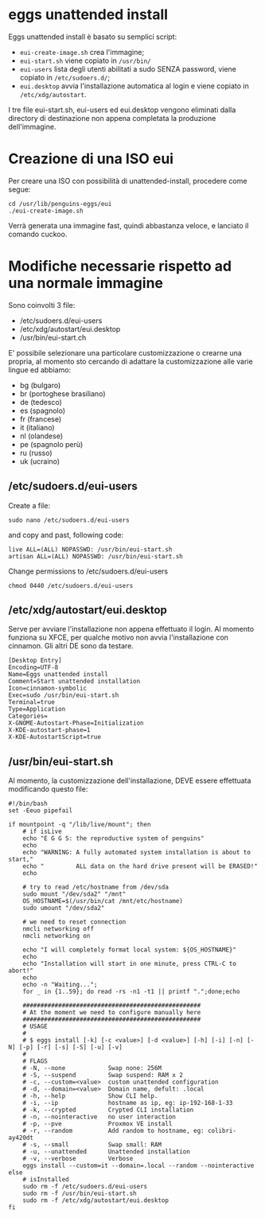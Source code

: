 # eggs unattended install

Eggs unattended install è basato su semplici script:
* ```eui-create-image.sh``` crea l'immagine;
* ```eui-start.sh``` viene copiato in ```/usr/bin/```
* ```eui-users``` lista degli utenti abilitati a sudo SENZA password, viene copiato in ```/etc/sudoers.d/```;
* ```eui.desktop``` avvia l'installazione automatica al login e viene copiato in ```/etc/xdg/autostart```.

I tre file eui-start.sh, eui-users ed eui.desktop vengono eliminati dalla directory di destinazione non appena completata la produzione dell'immagine.

# Creazione di una ISO eui
Per creare una ISO con possibilità di unattended-install, procedere come segue:

```
cd /usr/lib/penguins-eggs/eui
./eui-create-image.sh
```

Verrà generata una immagine fast, quindi abbastanza veloce, e lanciato il comando cuckoo.


# Modifiche necessarie rispetto ad una normale immagine

Sono coinvolti 3 file:

* /etc/sudoers.d/eui-users
* /etc/xdg/autostart/eui.desktop
* /usr/bin/eui-start.ch

E' possibile selezionare una particolare customizzazione o crearne una propria, al momento sto cercando di adattare la customizzazione alle varie lingue ed abbiamo:

* bg (bulgaro)
* br (portoghese brasiliano)
* de (tedesco)
* es (spagnolo)
* fr (francese)
* it (italiano)
* nl (olandese)
* pe (spagnolo perù)
* ru (russo)
* uk (ucraino)

## /etc/sudoers.d/eui-users

Create a file:
```
sudo nano /etc/sudoers.d/eui-users
```
and copy and past, following code:

```
live ALL=(ALL) NOPASSWD: /usr/bin/eui-start.sh
artisan ALL=(ALL) NOPASSWD: /usr/bin/eui-start.sh
```
Change permissions to /etc/sudoers.d/eui-users
```
chmod 0440 /etc/sudoers.d/eui-users
```

##  /etc/xdg/autostart/eui.desktop
Serve per avviare l'installazione non appena effettuato il login. Al momento funziona su XFCE, per qualche motivo non avvia l'installazione con cinnamon. Gli altri DE sono da testare.

```
[Desktop Entry]
Encoding=UTF-8
Name=Eggs unattended install
Comment=Start unattended installation
Icon=cinnamon-symbolic
Exec=sudo /usr/bin/eui-start.sh
Terminal=true
Type=Application
Categories=
X-GNOME-Autostart-Phase=Initialization
X-KDE-autostart-phase=1
X-KDE-AutostartScript=true
```

## /usr/bin/eui-start.sh
Al momento, la customizzazione dell'installazione, DEVE essere effettuata modificando questo file:

```
#!/bin/bash
set -Eeuo pipefail

if mountpoint -q "/lib/live/mount"; then 
    # if isLive
    echo "E G G S: the reproductive system of penguins"
    echo
    echo "WARNING: A fully automated system installation is about to start,"
    echo "         ALL data on the hard drive present will be ERASED!"
    echo

    # try to read /etc/hostname from /dev/sda
    sudo mount "/dev/sda2" "/mnt"
    OS_HOSTNAME=$(/usr/bin/cat /mnt/etc/hostname)
    sudo umount "/dev/sda2"

    # we need to reset connection    
    nmcli networking off
    nmcli networking on
    
    echo "I will completely format local system: ${OS_HOSTNAME}"
    echo
    echo "Installation will start in one minute, press CTRL-C to abort!"
    echo 
    echo -n "Waiting...";
    for _ in {1..59}; do read -rs -n1 -t1 || printf ".";done;echo

    ##################################################
    # At the moment we need to configure manually here
    ##################################################
    # USAGE
    #
    # $ eggs install [-k] [-c <value>] [-d <value>] [-h] [-i] [-n] [-N] [-p] [-r] [-s] [-S] [-u] [-v]
    #
    # FLAGS
    # -N, --none            Swap none: 256M
    # -S, --suspend         Swap suspend: RAM x 2
    # -c, --custom=<value>  custom unattended configuration
    # -d, --domain=<value>  Domain name, defult: .local
    # -h, --help            Show CLI help.
    # -i, --ip              hostname as ip, eg: ip-192-168-1-33
    # -k, --crypted         Crypted CLI installation
    # -n, --nointeractive   no user interaction
    # -p, --pve             Proxmox VE install
    # -r, --random          Add random to hostname, eg: colibri-ay420dt
    # -s, --small           Swap small: RAM
    # -u, --unattended      Unattended installation
    # -v, --verbose         Verbose
    eggs install --custom=it --domain=.local --random --nointeractive
else  
    # isInstalled
    sudo rm -f /etc/sudoers.d/eui-users
    sudo rm -f /usr/bin/eui-start.sh
    sudo rm -f /etc/xdg/autostart/eui.desktop
fi
```

